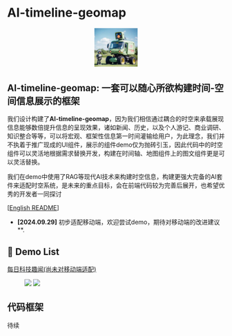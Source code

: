 # AI-timeline-geomap

<p align="center">
    <img src="icon.ico" width="100"/>
</p>

## AI-timeline-geomap: 一套可以随心所欲构建时间-空间信息展示的框架

我们设计构建了**AI-timeline-geomap**，因为我们相信通过耦合的时空来承载展现信息能够数倍提升信息的呈现效果，诸如新闻、历史，以及个人游记、商业调研、知识整合等等，可以将宏观、框架性信息第一时间灌输给用户，为此理念，我们并不执着于推广现成的UI组件，展示的组件demo仅为抛砖引玉，因此代码中的时空组件可以灵活地根据需求替换开发，构建在时间轴、地图组件上的图文组件更是可以灵活替换。

我们在demo中使用了RAG等现代AI技术来构建时空信息，构建更强大完备的AI套件来适配时空系统，是未来的重点目标，会在前端代码较为完善后展开，也希望优秀的开发者一同探讨

[[English README](https://github.com/sklongger/AI-timeline-geomap/blob/main/README.md)]

- **[2024.09.29]** 初步适配移动端，欢迎尝试demo，期待对移动端的改进建议 **. 

## 🎥 Demo List

[每日科技趣闻(尚未对移动端适配)](http://101.42.16.7/timemap)
<figure class="half">
    <img src="https://github.com/user-attachments/assets/512488e0-6147-487a-86e1-4dc951503507">
    <img src="https://github.com/user-attachments/assets/0487707d-c6a4-4261-b052-09754ebd24bc">
</figure>




## 代码框架
待续

